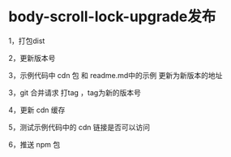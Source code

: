# body-scroll-lock-upgrade发布

1，打包dist

2，更新版本号

3，示例代码中 cdn 包 和 readme.md中的示例  更新为新版本的地址

3，git 合并请求 打tag ，tag为新的版本号

4，更新 cdn 缓存

5，测试示例代码中的 cdn 链接是否可以访问

6，推送 npm 包